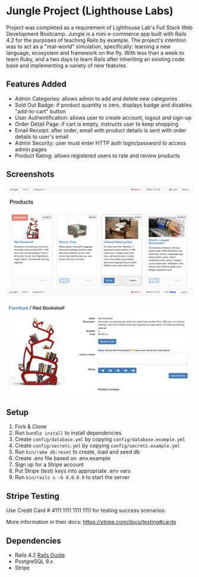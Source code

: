 # Jungle Project (Lighthouse Labs)

Project was completed as a requirement of Lighthouse Lab's Full Stack Web Development Bootcamp. Jungle is a mini e-commerce app built with Rails 4.2 for the purposes of teaching Rails by example. The project's intention was to act as a "real-world" simulation, specifically: learning a new language, ecosystem and framework on the fly. With less than a week to learn Ruby, and a two days to learn Rails after inheriting an existing code base and implementing a variety of new features.

## Features Added

- Admin Categories: allows admin to add and delete new categories
- Sold Out Badge: if product quantity is zero, displays badge and disables "add-to-cart" button
- User Authentification: allows user to create account, logout and sign-up
- Order Detail Page: if cart is empty, instructs user to keep shopping
- Email Receipt: after order, email with product details is sent with order details to user's email
- Admin Security: user must enter HTTP auth login/password to access admin pages
- Product Rating: allows registered users to rate and review products

## Screenshots

![Homepage](https://github.com/sdsog/jungle-rails-project/blob/master/screenshots/home-page.png "Homepage")
![Product Detail Page](https://github.com/sdsog/jungle-rails-project/blob/master/screenshots/product-detail-page.png "Product Detail Page")

## Setup

1. Fork & Clone
2. Run `bundle install` to install dependencies
3. Create `config/database.yml` by copying `config/database.example.yml`
4. Create `config/secrets.yml` by copying `config/secrets.example.yml`
5. Run `bin/rake db:reset` to create, load and seed db
6. Create .env file based on .env.example
7. Sign up for a Stripe account
8. Put Stripe (test) keys into appropriate .env vars
9. Run `bin/rails s -b 0.0.0.0` to start the server

## Stripe Testing

Use Credit Card # 4111 1111 1111 1111 for testing success scenarios.

More information in their docs: <https://stripe.com/docs/testing#cards>

## Dependencies

- Rails 4.2 [Rails Guide](http://guides.rubyonrails.org/v4.2/)
- PostgreSQL 9.x
- Stripe
